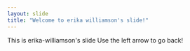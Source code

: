 ```yaml
---
layout: slide
title: "Welcome to erika williamson's slide!"
---
```

This is erika-williamson's slide
Use the left arrow to go back!
